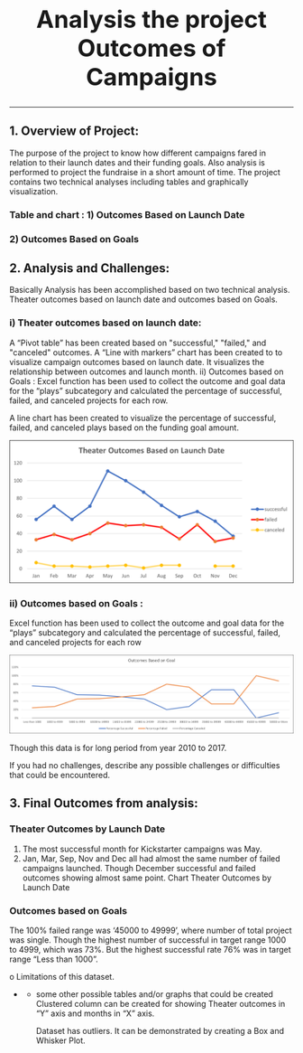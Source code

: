 ## **<h1 align="center">Analysis the project Outcomes of Campaigns**
---



  ## 1. Overview of Project: 
The purpose of the project to know how different campaigns fared in relation to their launch dates and their funding goals. Also analysis is performed to project the fundraise in a short amount of time.
 The project contains two technical analyses including tables and graphically visualization. 

### Table and chart : 1) Outcomes Based on Launch Date  
###  2) Outcomes Based on Goals

## 2. Analysis and Challenges: 
Basically Analysis has been accomplished based on two technical analysis. Theater outcomes based on launch date and outcomes based on Goals.

### i) Theater outcomes based on launch date:
A “Pivot table” has been created based on  "successful," "failed," and "canceled" outcomes. 
A “Line with markers” chart has been created to to visualize campaign outcomes based on launch date. It visualizes the relationship between outcomes and launch month.
ii)  Outcomes based on Goals :
Excel function has been used to collect the outcome and goal data for the “plays” subcategory and calculated the percentage of successful, failed, and canceled projects for each row.

A line chart has been created to visualize the percentage of successful, failed, and canceled plays based on the funding goal amount. 

![alt text](https://github.com/sharifbhuiyan/Kickstarter_analysis/blob/main/Resources/Theater_Outcomes_vs_Launch.png)


### ii)  Outcomes based on Goals :
Excel function has been used to collect the outcome and goal data for the “plays” subcategory and calculated the percentage of successful, failed, and canceled projects for each row

![alt text](https://github.com/sharifbhuiyan/Kickstarter_analysis/blob/main/Resources/Outcomes_vs_Goals.png)


Though this data is for long period from year 2010 to 2017. 

If you had no challenges, describe any possible challenges or difficulties that could be encountered.

## 3. Final Outcomes from analysis:
 
### Theater Outcomes by Launch Date
1)	The most successful month for Kickstarter campaigns was May.
2)	Jan, Mar, Sep, Nov and Dec all had almost the same number of failed campaigns launched. Though December successful and failed outcomes showing almost same point.
Chart Theater Outcomes by Launch Date


### Outcomes based on Goals
The 100% failed range was ‘45000 to 49999’, where number of total project was single. Though the highest number of successful in target range 1000 to 4999, which was 73%. But the highest successful rate 76% was in target range “Less than 1000”.  




o	Limitations of this dataset.


- - some other possible tables and/or graphs that could be created
      Clustered column can be created for showing Theater outcomes in “Y” axis and months in “X” axis. 

      Dataset has outliers. It can be demonstrated by creating a Box and Whisker Plot. 
